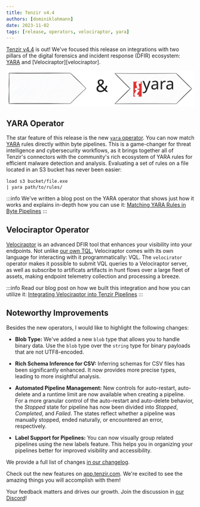 ```yaml
---
title: Tenzir v4.4
authors: [dominiklohmann]
date: 2023-11-02
tags: [release, operators, velociraptor, yara]
---
```


[Tenzir v4.4](https://github.com/tenzir/tenzir/releases/tag/v4.4.0) is out!
We've focused this release on integrations with two pillars of the digital
forensics and incident response (DFIR) ecosystem: [YARA][yara] and
[Velociraptor][velociraptor].

[yara]: https://yara.readthedocs.io
[velocirator]: https://docs.velociraptor.app
![Tenzir v4.4](tenzir-v4.4.excalidraw.svg)

<!-- truncate -->

## YARA Operator

The star feature of this release is the new [`yara`
operator](/next/operators/transformations/yara). You can now match [YARA][yara]
rules directly within byte pipelines. This is a game-changer for threat
intelligence and cybersecurity workflows, as it brings together all of Tenzir's
connectors with the community's rich ecosystem of YARA rules for efficient
malware detection and analysis. Evaluating a set of rules on a file located in
an S3 bucket has never been easier:

```
load s3 bucket/file.exe
| yara path/to/rules/
```

:::info
We've written a blog post on the YARA operator that shows just how it works and
explains in-depth how you can use it: [Matching YARA Rules in Byte
Pipelines](blog/matching-yara-rules-in-byte-pipelines)
:::

## Velociraptor Operator

[Velociraptor][velocirator] is an advanced DFIR tool that enhances your
visibility into your endpoints. Not unlike [our own TQL](/language),
Velociraptor comes with its own language for interacting with it
programmatically: VQL. The `velocirator` operator makes it possible to submit
VQL queries to a Velociraptor server, as well as subscribe to artificats
artifacts in hunt flows over a large fleet of assets, making endpoint telemetry
collection and processing a breeze.

:::info
Read our blog post on how we built this integration and how you can utilize it:
[Integrating Velociraptor into Tenzir
Pipelines](blog/integrating-velociraptor-into-tenzir-pipelines)
:::

## Noteworthy Improvements

Besides the new operators, I would like to highlight the following changes:

- **Blob Type:** We've added a new `blob` type that allows you to handle binary
  data. Use the `blob` type over the `string` type for binary payloads that are
  not UTF8-encoded.

- **Rich Schema Inference for CSV:** Inferring schemas for CSV files has been
  significantly enhanced. It now provides more precise types, leading to more
  insightful analysis.

- **Automated Pipeline Management:** New controls for auto-restart, auto-delete
  and a runtime limit are now available when creating a pipeline. For a more
  granular control of the auto-restart and auto-delete behavior, the _Stopped_
  state for pipeline has now been divided into _Stopped_, _Completed_, and
  _Failed_. The states reflect whether a pipeline was manually stopped, ended
  naturally, or encountered an error, respectively.

- **Label Support for Pipelines:** You can now visually group related pipelines
  using the new labels feature. This helps you in organizing your pipelines
  better for improved visibility and accessibility.

We provide a full list of changes [in our changelog](changelog#v440).

Check out the new features on [app.tenzir.com](https://app.tenzir.com). We're
excited to see the amazing things you will accomplish with them!

Your feedback matters and drives our growth. Join the discussion in [our
Discord](/discord)!

